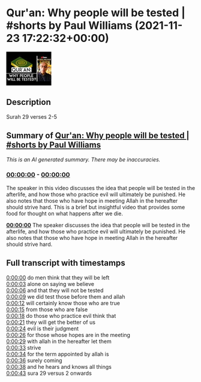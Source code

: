 # Qur'an: Why people will be tested | #shorts by Paul Williams (2021-11-23 17:22:32+00:00)

![alt Qur'an: Why people will be tested | #shorts by Paul Williams](BRDyA6eneQ4.jpg "Qur'an: Why people will be tested | #shorts by Paul Williams")

## Description

Surah 29 verses 2-5

## Summary of [Qur'an: Why people will be tested | #shorts by Paul Williams](https://www.youtube.com/watch?v=BRDyA6eneQ4)


*This is an AI generated summary. There may be inaccuracies. [](/)*

### [00:00:00](https://www.youtube.com/watch?v=BRDyA6eneQ4&t=0) - [00:00:00](https://www.youtube.com/watch?v=BRDyA6eneQ4&t=0)

The speaker in this video discusses the idea that people will be tested in the afterlife, and how those who practice evil will ultimately be punished. He also notes that those who have hope in meeting Allah in the hereafter should strive hard. This is a brief but insightful video that provides some food for thought on what happens after we die.

**[00:00:00](https://www.youtube.com/watch?v=BRDyA6eneQ4&t=0)** The speaker discusses the idea that people will be tested in the afterlife, and how those who practice evil will ultimately be punished. He also notes that those who have hope in meeting Allah in the hereafter should strive hard.

## Full transcript with timestamps

[0:00:00](https://youtu.be/BRDyA6eneQ4?t=0) do men think that they will be left  
[0:00:03](https://youtu.be/BRDyA6eneQ4?t=3) alone on saying we believe  
[0:00:06](https://youtu.be/BRDyA6eneQ4?t=6) and that they will not be tested  
[0:00:09](https://youtu.be/BRDyA6eneQ4?t=9) we did test those before them and allah  
[0:00:12](https://youtu.be/BRDyA6eneQ4?t=12) will certainly know those who are true  
[0:00:15](https://youtu.be/BRDyA6eneQ4?t=15) from those who are false  
[0:00:18](https://youtu.be/BRDyA6eneQ4?t=18) do those who practice evil think that  
[0:00:21](https://youtu.be/BRDyA6eneQ4?t=21) they will get the better of us  
[0:00:24](https://youtu.be/BRDyA6eneQ4?t=24) evil is their judgment  
[0:00:26](https://youtu.be/BRDyA6eneQ4?t=26) for those whose hopes are in the meeting  
[0:00:29](https://youtu.be/BRDyA6eneQ4?t=29) with allah in the hereafter let them  
[0:00:33](https://youtu.be/BRDyA6eneQ4?t=33) strive  
[0:00:34](https://youtu.be/BRDyA6eneQ4?t=34) for the term appointed by allah is  
[0:00:36](https://youtu.be/BRDyA6eneQ4?t=36) surely coming  
[0:00:38](https://youtu.be/BRDyA6eneQ4?t=38) and he hears and knows all things  
[0:00:43](https://youtu.be/BRDyA6eneQ4?t=43) sura 29 versus 2 onwards  
